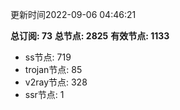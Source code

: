 更新时间2022-09-06 04:46:21

**总订阅: 73**
**总节点: 2825**
**有效节点: 1133**
- ss节点: 719
- trojan节点: 85
- v2ray节点: 328
- ssr节点: 1
